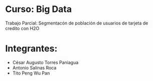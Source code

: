 # Curso: Big Data
Trabajo Parcial: Segmentacón de población de usuarios de tarjeta de credito con H2O
# Integrantes:
* César Augusto Torres Paniagua
* Antonio Salinas Roca
* Tito Peng Wu Pan
